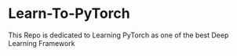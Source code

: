 # Learn-To-PyTorch
This Repo is dedicated to Learning PyTorch as one of the best Deep Learning Framework

<!--
123456789101112345
-->
